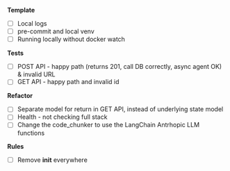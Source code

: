 **Template**
- [ ] Local logs
- [ ] pre-commit and local venv
- [ ] Running locally without docker watch

**Tests** 
- [ ] POST API - happy path (returns 201, call DB correctly, async agent OK) & invalid URL
- [ ] GET API - happy path and invalid id

**Refactor**
- [ ] Separate model for return in GET API, instead of underlying state model 
- [ ] Health - not checking full stack
- [ ] Change the code_chunker to use the LangChain Antrhopic LLM functions

**Rules**
- [ ] Remove __init__ everywhere
